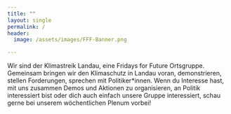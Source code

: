 ```yaml
---
title: ""
layout: single
permalink: /
header:
  image: /assets/images/FFF-Banner.png

---
```


Wir sind der Klimastreik Landau, eine Fridays for Future Ortsgruppe.  
Gemeinsam bringen wir den Klimaschutz in Landau voran, demonstrieren, stellen Forderungen, sprechen mit Politiker\*innen.
Wenn du Interesse hast, mit uns zusammen Demos und Aktionen zu organisieren, an Politik interessiert bist oder dich auch einfach unsere Gruppe interessiert,
schau gerne bei unserem wöchentlichen Plenum vorbei!
